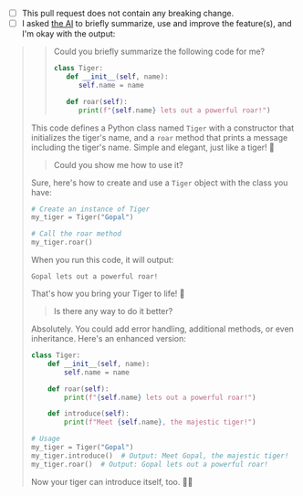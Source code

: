 - [ ] This pull request does not contain any breaking change.
- [ ] I asked [the AI](https://copilot.microsoft.com/) to briefly summarize, use and improve the feature(s), and I'm okay with the output:
<!-- ⇅ remove it if it doesn't make sense ⇅ -->
<!-- ↓ here belongs the AI inputs (>>) and outputs (>) ↓ -->
>> Could you briefly summarize the following code for me?
>> ```python
>> class Tiger:
>>    def __init__(self, name):
>>       self.name = name
>>
>>    def roar(self):
>>       print(f"{self.name} lets out a powerful roar!")
>> ```
>
> This code defines a Python class named `Tiger` with a constructor that initializes the tiger's name, and a `roar` method that prints a message including the tiger's name. Simple and elegant, just like a tiger! 🐅
>
>> Could you show me how to use it?
>
> Sure, here's how to create and use a `Tiger` object with the class you have:
> ```python
> # Create an instance of Tiger
> my_tiger = Tiger("Gopal")
> 
> # Call the roar method
> my_tiger.roar()
> ```
>
> When you run this code, it will output:
> ```
> Gopal lets out a powerful roar!
> ```
>
> That's how you bring your Tiger to life! 🎉
>
>> Is there any way to do it better?
>
> Absolutely. You could add error handling, additional methods, or even inheritance. Here's an enhanced version:
> ```python
> class Tiger:
>     def __init__(self, name):
>         self.name = name
> 
>     def roar(self):
>         print(f"{self.name} lets out a powerful roar!")
> 
>     def introduce(self):
>         print(f"Meet {self.name}, the majestic tiger!")
>
> # Usage
> my_tiger = Tiger("Gopal")
> my_tiger.introduce()  # Output: Meet Gopal, the majestic tiger!
> my_tiger.roar()  # Output: Gopal lets out a powerful roar!
> ```
>
> Now your tiger can introduce itself, too. 🐯📢
<!-- ↑ this is an example, replace it ↑ -->
